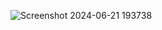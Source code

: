 
![Screenshot 2024-06-21 193738](https://github.com/Anuradha-Bala/todo/assets/64749636/90aa8549-8339-4e6e-9e77-ae3bbd3f6731)
